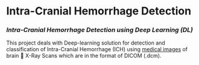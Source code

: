 # **Intra-Cranial Hemorrhage Detection**
### *Intra-Cranial Hemorrhage Detection using Deep Learning (DL)*

This project deals with Deep-learning solution for detection and classification of Intra-Cranial Hemorrhage (ICH) using [medical images](https://en.wikipedia.org/wiki/Medical_imaging) of brain 🧠 X-Ray Scans which are in the format of DICOM (.dcm). 
